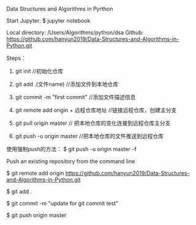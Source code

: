 Data Structures and Algorithms in Pyrthon

Start Jupyter: $ jupyter notebook

Local directory: /Users/Algorithms/python/dsa
Github: https://github.com/hanyun2019/Data-Structures-and-Algorithms-in-Python.git

Steps：
1. git init //初始化仓库

2. git add .(文件name) //添加文件到本地仓库

3. git commit -m "first commit" //添加文件描述信息

4. git remote add origin + 远程仓库地址 //链接远程仓库，创建主分支

5. git pull origin master // 把本地仓库的变化连接到远程仓库主分支

6. git push -u origin master //把本地仓库的文件推送到远程仓库


使用强制push的方法：
$ git push -u origin master -f


Push an existing repository from the command line

$ git remote add origin https://github.com/hanyun2019/Data-Structures-and-Algorithms-in-Python.git

$ git add .

$ git commit -m "update for git commit test"

$ git push origin master
